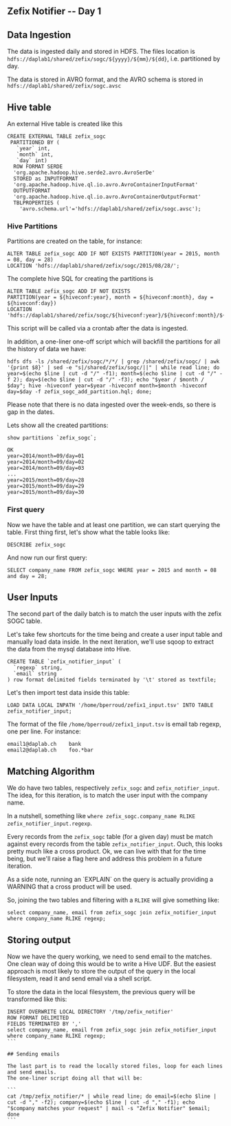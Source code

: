 Zefix Notifier -- Day 1
----

## Data Ingestion

The data is ingested daily and stored in HDFS. The files location is 
`hdfs://daplab1/shared/zefix/sogc/${yyyy}/${mm}/${dd}`, i.e. partitioned by day.

The data is stored in AVRO format, and the AVRO schema is stored in `hdfs://daplab1/shared/zefix/sogc.avsc`

## Hive table

An external Hive table is created like this

```
CREATE EXTERNAL TABLE zefix_sogc
 PARTITIONED BY (
   `year` int,
   `month` int,
   `day` int)
  ROW FORMAT SERDE
  'org.apache.hadoop.hive.serde2.avro.AvroSerDe'
  STORED as INPUTFORMAT
  'org.apache.hadoop.hive.ql.io.avro.AvroContainerInputFormat'
  OUTPUTFORMAT
  'org.apache.hadoop.hive.ql.io.avro.AvroContainerOutputFormat'
  TBLPROPERTIES (
    'avro.schema.url'='hdfs://daplab1/shared/zefix/sogc.avsc');
```

### Hive Partitions

Partitions are created on the table, for instance:

```
ALTER TABLE zefix_sogc ADD IF NOT EXISTS PARTITION(year = 2015, month = 08, day = 28) 
LOCATION 'hdfs://daplab1/shared/zefix/sogc/2015/08/28/';
```

The complete hive SQL for creating the partitions is 

```
ALTER TABLE zefix_sogc ADD IF NOT EXISTS 
PARTITION(year = ${hiveconf:year}, month = ${hiveconf:month}, day = ${hiveconf:day}) 
LOCATION 'hdfs://daplab1/shared/zefix/sogc/${hiveconf:year}/${hiveconf:month}/${hiveconf:day}/';
```

This script will be called via a crontab after the data is ingested.

In addition, a one-liner one-off script which will backfill the partitions for all the history of data we have:

```
hdfs dfs -ls /shared/zefix/sogc/*/*/ | grep /shared/zefix/sogc/ | awk '{print $8}' | sed -e "s|/shared/zefix/sogc/||" | while read line; do year=$(echo $line | cut -d "/" -f1); month=$(echo $line | cut -d "/" -f 2); day=$(echo $line | cut -d "/" -f3); echo "$year / $month / $day"; hive -hiveconf year=$year -hiveconf month=$month -hiveconf day=$day -f zefix_sogc_add_partition.hql; done;
```
 
Please note that there is no data ingested over the week-ends, so there is gap in the dates.

Lets show all the created partitions:

```
show partitions `zefix_sogc`;

OK
year=2014/month=09/day=01
year=2014/month=09/day=02
year=2014/month=09/day=03
...
year=2015/month=09/day=28
year=2015/month=09/day=29
year=2015/month=09/day=30
```

### First query

Now we have the table and at least one partition, we can start querying the table. First thing first,
let's show what the table looks like:

```
DESCRIBE zefix_sogc
```

And now run our first query:

```
SELECT company_name FROM zefix_sogc WHERE year = 2015 and month = 08 and day = 28;
```

## User Inputs

The second part of the daily batch is to match the user inputs with the zefix SOGC table.

Let's take few shortcuts for the time being and create a user input table and manually load data 
inside. In the next iteration, we'll use sqoop to extract the data from the mysql database into Hive.

```
CREATE TABLE `zefix_notifier_input` (
  `regexp` string,
  `email` string 
) row format delimited fields terminated by '\t' stored as textfile;
```

Let's then import test data inside this table:

```
LOAD DATA LOCAL INPATH '/home/bperroud/zefix1_input.tsv' INTO TABLE zefix_notifier_input;
```

The format of the file `/home/bperroud/zefix1_input.tsv` is email tab regexp, one per line. 
For instance:
```
email1@daplab.ch	bank
email2@daplab.ch	foo.*bar
```

## Matching Algorithm

We do have two tables, respectively `zefix_sogc` and `zefix_notifier_input`. 
The idea, for this iteration, is to match the user input with the company name.

In a nutshell, something like `where zefix_sogc.company_name RLIKE zefix_notifier_input.regexp`.

Every records from the `zefix_sogc` table (for a given day) must be match against every records 
from the table `zefix_notifier_input`. Ouch, this looks pretty much like a cross product.
Ok, we can live with that for the time being, but we'll raise a flag here and address this
problem in a future iteration.

<aside class="notice">
As a side note, running an `EXPLAIN` on the query is actually providing a WARNING that a 
cross product will be used.
</aside>

So, joining the two tables and filtering with a `RLIKE` will give something like:

```
select company_name, email from zefix_sogc join zefix_notifier_input where company_name RLIKE regexp;
```

## Storing output

Now we have the query working, we need to send email to the matches. One clean way of doing
this would be to write a Hive UDF. But the easiest approach is most likely to store the output
of the query in the local filesystem, read it and send email via a shell script.

To store the data in the local filesystem, the previous query will be transformed like this:

````
INSERT OVERWRITE LOCAL DIRECTORY '/tmp/zefix_notifier' 
ROW FORMAT DELIMITED 
FIELDS TERMINATED BY ','
select company_name, email from zefix_sogc join zefix_notifier_input where company_name RLIKE regexp;
```

## Sending emails

The last part is to read the locally stored files, loop for each lines and send emails. 
The one-liner script doing all that will be:

```
cat /tmp/zefix_notifier/* | while read line; do email=$(echo $line | cut -d "," -f2); company=$(echo $line | cut -d "," -f1); echo "$company matches your request" | mail -s "Zefix Notifier" $email; done
```
